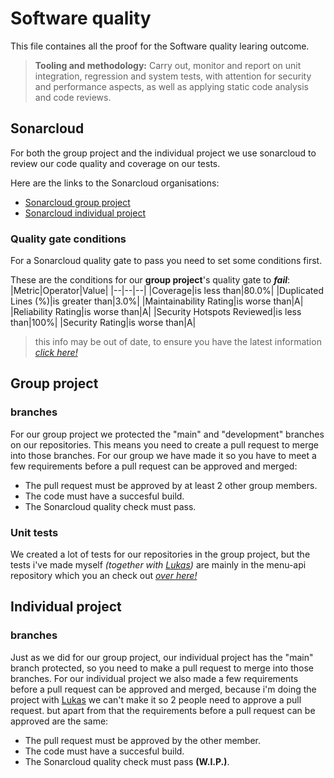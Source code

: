 # Software quality
This file containes all the proof for the Software quality learing outcome.
> **Tooling and methodology:** Carry out, monitor and report on unit integration, regression and system tests, with attention for security and performance aspects, as well as applying static code analysis and code reviews.

## Sonarcloud
For both the group project and the individual project we use sonarcloud to review our code quality and coverage on our tests. 

Here are the links to the Sonarcloud organisations:
- [Sonarcloud group project](https://sonarcloud.io/organizations/modus-1/projects)
- [Sonarcloud individual project](https://sonarcloud.io/organizations/ips3-db04-teun-mos-lukas-jansen/projects)

### Quality gate conditions
For a Sonarcloud quality gate to pass you need to set some conditions first.

These are the conditions for our **group project**'s quality gate to ***fail***:
|Metric|Operator|Value|
|--|--|--|
|Coverage|is less than|80.0%|
|Duplicated Lines (%)|is greater than|3.0%|
|Maintainability Rating|is worse than|A|
|Reliability Rating|is worse than|A|
|Security Hotspots Reviewed|is less than|100%|
|Security Rating|is worse than|A|
> this info may be out of date,  to ensure you have the latest information [*click here!*](https://sonarcloud.io/organizations/modus-1/quality_gates/show/9)

## Group project

### branches
For our group project we protected the "main" and "development" branches on our repositories. This means you need to create a pull request to merge into those branches.
For our group we have made it so you have to meet a few requirements before a pull request can be approved and merged:
- The pull request must be approved by at least 2 other group members.
- The code must have a succesful build.
- The Sonarcloud quality check must pass.

### Unit tests
We created a lot of tests for our repositories in the group project, but the tests i've made myself *(together with [Lukas](https://github.com/LukasJansen100))* are mainly in the menu-api repository which you an check out [*over here!*](https://github.com/Modus-1/menu-api)

## Individual project
### branches
Just as we did for our group project, our individual project has the "main" branch protected, so you need to make a pull request to merge into those branches.
For our individual project we also made a few requirements before a pull request can be approved and merged, because i'm doing the project with [Lukas](https://github.com/LukasJansen100) we can't make it so 2 people need to approve a pull request. 
but apart from that the requirements before a pull request can be approved are the same:
- The pull request must be approved by the other member.
- The code must have a succesful build.
- The Sonarcloud quality check must pass **(W.I.P.)**.

